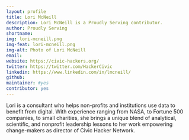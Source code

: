 ```yaml
---
layout: profile
title: Lori McNeill
description: Lori McNeill is a Proudly Serving contributor.
author: Proudly Serving
shortname: 
img: lori-mcneill.png
img-feat: lori-mcneill.png
img-alt: Photo of Lori McNeill
email: 
website: https://civic-hackers.org/
twitter: https://twitter.com/HackerCivic
linkedin: https://www.linkedin.com/in/lmcneill/
github: 
maintainer: #yes
contributor: yes
---
```


Lori is a consultant who helps non-profits and institutions use data to benefit from digital. With experience ranging from NASA, to Fortune 500 companies, to small charities, she brings a unique blend of analytical, scientific, and nonprofit leadership lessons to her work empowering change-makers as director of Civic Hacker Network.